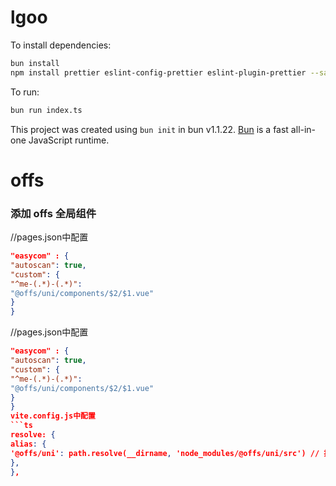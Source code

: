 # lgoo

To install dependencies:

```bash
bun install
npm install prettier eslint-config-prettier eslint-plugin-prettier --save-dev
```

To run:

```bash
bun run index.ts
```

This project was created using `bun init` in bun v1.1.22. [Bun](https://bun.sh) is a fast all-in-one JavaScript runtime.

# offs

### 添加 offs 全局组件

//pages.json中配置

```json
"easycom" : {
"autoscan": true,
"custom": {
"^me-(.*)-(.*)":
"@offs/uni/components/$2/$1.vue"
}
}
```

//pages.json中配置

```json
"easycom" : {
"autoscan": true,
"custom": {
"^me-(.*)-(.*)":
"@offs/uni/components/$2/$1.vue"
}
}
vite.config.js中配置
```ts
resolve: {
alias: {
'@offs/uni': path.resolve(__dirname, 'node_modules/@offs/uni/src') // 指定库的路径
},
},
```

